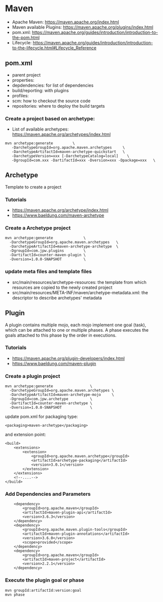 # Maven
- Apache Maven: https://maven.apache.org/index.html
- Maven available Plugins:  https://maven.apache.org/plugins/index.html
- pom.xml: https://maven.apache.org/guides/introduction/introduction-to-the-pom.html
- Lifecycle: https://maven.apache.org/guides/introduction/introduction-to-the-lifecycle.html#Lifecycle_Reference

## pom.xml
- parent project
- properties:
- depdendencies: for list of dependencies
- build/reporting: with plugins
- profiles:
- scm: how to checkout the source code
- repositories: where to deploy the build targets

### Create a project based on archetype:
- List of available archetypes: https://maven.apache.org/archetypes/index.html  
```
mvn archetype:generate         \
   -DarchetypeGroupId=org.apache.maven.archetypes     \
   -DarchetypeArtifactId=maven-archetype-quickstart   \
   -DarchetypeVersion=xxx [-DarchetypeCatalog=local]	\
   -DgroupId=com.xxx -DartifactId=xxx -Dversion=xxx -Dpackage=xxx	\
```

## Archetype
Template to create a project
### Tutorials
- https://maven.apache.org/archetype/index.html
- https://www.baeldung.com/maven-archetype

### Create a Archetype project
```
mvn archetype:generate              \
  -DarchetypeGroupId=org.apache.maven.archetypes   \
  -DarchetypeArtifactId=maven-archetype-archetype  \
  -DgroupId=com.jpw.plugins         \
  -DartifactId=counter-maven-plugin \
  -Dversion=1.0.0-SNAPSHOT          \
```
### update meta files and template files
- src/main/resources/archetype-resources: the template from which resources are copied to the newly created project
- src/main/resources/META-INF/maven/archetype-metadata.xml: the descriptor to describe archetypes' metadata

## Plugin
A plugin contains multiple mojo, each mojo implement one goal (task), which can be attached to one or multiple phases. A phase executes the goals attached 
to this phase by the order in executions.
### Tutorials
- https://maven.apache.org/plugin-developers/index.html
- https://www.baeldung.com/maven-plugin

### Create a plugin project
```
mvn archetype:generate                 \
  -DarchetypeGroupId=org.apache.maven.archetypes \
  -DarchetypeArtifactId=maven-archetype-mojo     \
  -DgroupId=com.jpw.archetype          \
  -DartifactId=counter-maven-archetype \
  -Dversion=1.0.0-SNAPSHOT             \
```
update pom.xml for packaging type:
```
<packaging>maven-archetype</packaging>
```
and extension point:
```
<build>
    <extensions>
        <extension>
            <groupId>org.apache.maven.archetype</groupId>
            <artifactId>archetype-packaging</artifactId>
            <version>3.0.1</version>
        </extension>
    </extensions>
    <!--....-->
</build>
```

### Add Dependencies and Parameters
```
    <dependency>
        <groupId>org.apache.maven</groupId>
        <artifactId>maven-plugin-api</artifactId>
        <version>3.6.3</version>
    </dependency>
    <dependency>
        <groupId>org.apache.maven.plugin-tools</groupId>
        <artifactId>maven-plugin-annotations</artifactId>
        <version>3.6.0</version>
        <scope>provided</scope>
    </dependency>
    <dependency>
        <groupId>org.apache.maven</groupId>
        <artifactId>maven-project</artifactId>
        <version>2.2.1</version>
    </dependency>
```
### Execute the plugin goal or phase
```
mvn groupId:artifactId:version:goal
mvn phase
```



